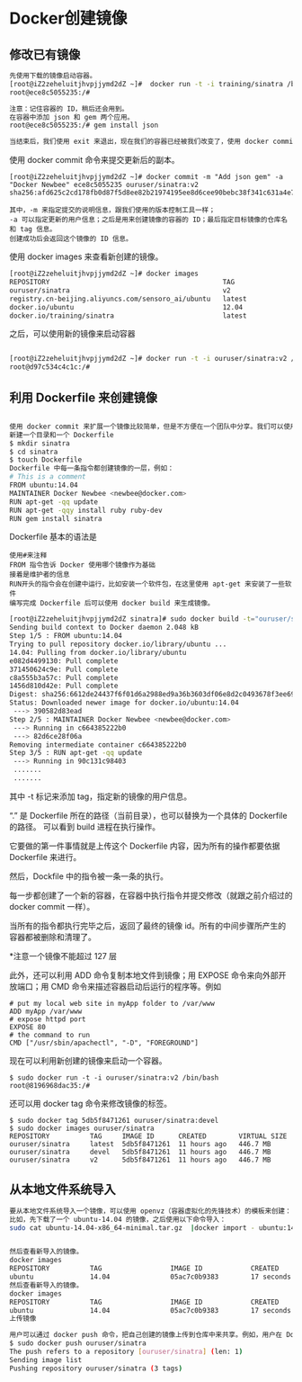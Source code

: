 # Docker创建镜像


## 修改已有镜像
```bash
先使用下载的镜像启动容器。
[root@iZ2zeheluitjhvpjjymd2dZ ~]#  docker run -t -i training/sinatra /bin/bash
root@ece8c5055235:/#

注意：记住容器的 ID，稍后还会用到。
在容器中添加 json 和 gem 两个应用。
root@ece8c5055235:/# gem install json

当结束后，我们使用 exit 来退出，现在我们的容器已经被我们改变了，使用 docker commit 命令来提交更新后的副本。
```

使用 docker commit 命令来提交更新后的副本。
```
[root@iZ2zeheluitjhvpjjymd2dZ ~]# docker commit -m "Add json gem" -a "Docker Newbee" ece8c5055235 ouruser/sinatra:v2
sha256:afd625c2cd178fb0d87f5d8ee82b21974195ee8d6cee90bebc38f341c631a4e7

其中，-m 来指定提交的说明信息，跟我们使用的版本控制工具一样；
-a 可以指定更新的用户信息；之后是用来创建镜像的容器的 ID；最后指定目标镜像的仓库名和 tag 信息。
创建成功后会返回这个镜像的 ID 信息。

```
使用 docker images 来查看新创建的镜像。
```bash
[root@iZ2zeheluitjhvpjjymd2dZ ~]# docker images
REPOSITORY                                           TAG                 IMAGE ID            CREATED              SIZE
ouruser/sinatra                                      v2                  afd625c2cd17        About a minute ago   453 MB
registry.cn-beijing.aliyuncs.com/sensoro_ai/ubuntu   latest              d62336f245e1        5 months ago         716 MB
docker.io/ubuntu                                     12.04               5b117edd0b76        23 months ago        104 MB
docker.io/training/sinatra                           latest              49d952a36c58        4 years ago          447 MB
```
之后，可以使用新的镜像来启动容器
```bash

[root@iZ2zeheluitjhvpjjymd2dZ ~]# docker run -t -i ouruser/sinatra:v2 /bin/bash
root@d97c534c4c1c:/# 

```
## 利用 Dockerfile 来创建镜像
```bash

使用 docker commit 来扩展一个镜像比较简单，但是不方便在一个团队中分享。我们可以使用 docker build 来创建一个新的镜像。为此，首先需要创建一个 Dockerfile，包含一些如何创建镜像的指令。
新建一个目录和一个 Dockerfile
$ mkdir sinatra
$ cd sinatra
$ touch Dockerfile
Dockerfile 中每一条指令都创建镜像的一层，例如：
# This is a comment
FROM ubuntu:14.04
MAINTAINER Docker Newbee <newbee@docker.com>
RUN apt-get -qq update
RUN apt-get -qqy install ruby ruby-dev
RUN gem install sinatra
```
Dockerfile 基本的语法是
```
使用#来注释
FROM 指令告诉 Docker 使用哪个镜像作为基础
接着是维护者的信息
RUN开头的指令会在创建中运行，比如安装一个软件包，在这里使用 apt-get 来安装了一些软件
编写完成 Dockerfile 后可以使用 docker build 来生成镜像。
```
```bash
[root@iZ2zeheluitjhvpjjymd2dZ sinatra]# sudo docker build -t="ouruser/sinatra:v2" .
Sending build context to Docker daemon 2.048 kB
Step 1/5 : FROM ubuntu:14.04
Trying to pull repository docker.io/library/ubuntu ... 
14.04: Pulling from docker.io/library/ubuntu
e082d4499130: Pull complete 
371450624c9e: Pull complete 
c8a555b3a57c: Pull complete 
1456d810d42e: Pull complete 
Digest: sha256:6612de24437f6f01d6a2988ed9a36b3603df06e8d2c0493678f3ee696bc4bb2d
Status: Downloaded newer image for docker.io/ubuntu:14.04
 ---> 390582d83ead
Step 2/5 : MAINTAINER Docker Newbee <newbee@docker.com>
 ---> Running in c664385222b0
 ---> 82d6ce28f06a
Removing intermediate container c664385222b0
Step 3/5 : RUN apt-get -qq update
 ---> Running in 90c131c98403
 .......
 .......
```

其中 -t 标记来添加 tag，指定新的镜像的用户信息。 


“.” 是 Dockerfile 所在的路径（当前目录），也可以替换为一个具体的 Dockerfile 的路径。
可以看到 build 进程在执行操作。



它要做的第一件事情就是上传这个 Dockerfile 内容，因为所有的操作都要依据 Dockerfile 来进行。


然后，Dockfile 中的指令被一条一条的执行。


每一步都创建了一个新的容器，在容器中执行指令并提交修改（就跟之前介绍过的 docker commit 一样）。


当所有的指令都执行完毕之后，返回了最终的镜像 id。所有的中间步骤所产生的容器都被删除和清理了。


*注意一个镜像不能超过 127 层

此外，还可以利用 ADD 命令复制本地文件到镜像；用 EXPOSE 命令来向外部开放端口；用 CMD 命令来描述容器启动后运行的程序等。例如
```
# put my local web site in myApp folder to /var/www
ADD myApp /var/www
# expose httpd port
EXPOSE 80
# the command to run
CMD ["/usr/sbin/apachectl", "-D", "FOREGROUND"]
```

现在可以利用新创建的镜像来启动一个容器。
```
$ sudo docker run -t -i ouruser/sinatra:v2 /bin/bash
root@8196968dac35:/#
```


还可以用 docker tag 命令来修改镜像的标签。
```
$ sudo docker tag 5db5f8471261 ouruser/sinatra:devel
$ sudo docker images ouruser/sinatra
REPOSITORY          TAG     IMAGE ID      CREATED        VIRTUAL SIZE
ouruser/sinatra     latest  5db5f8471261  11 hours ago   446.7 MB
ouruser/sinatra     devel   5db5f8471261  11 hours ago   446.7 MB
ouruser/sinatra     v2      5db5f8471261  11 hours ago   446.7 MB
```

## 从本地文件系统导入
```bash
要从本地文件系统导入一个镜像，可以使用 openvz（容器虚拟化的先锋技术）的模板来创建： openvz 的模板下载地址为 templates 。
比如，先下载了一个 ubuntu-14.04 的镜像，之后使用以下命令导入：
sudo cat ubuntu-14.04-x86_64-minimal.tar.gz  |docker import - ubuntu:14.04


然后查看新导入的镜像。
docker images
REPOSITORY          TAG                 IMAGE ID            CREATED             VIRTUAL SIZE
ubuntu              14.04               05ac7c0b9383        17 seconds ago      215.5 MB
然后查看新导入的镜像。
docker images
REPOSITORY          TAG                 IMAGE ID            CREATED             VIRTUAL SIZE
ubuntu              14.04               05ac7c0b9383        17 seconds ago      215.5 MB
上传镜像

用户可以通过 docker push 命令，把自己创建的镜像上传到仓库中来共享。例如，用户在 Docker Hub 上完成注册后，可以推送自己的镜像到仓库中。
$ sudo docker push ouruser/sinatra
The push refers to a repository [ouruser/sinatra] (len: 1)
Sending image list
Pushing repository ouruser/sinatra (3 tags)
```

